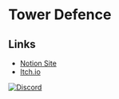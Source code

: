 # Tower Defence

## Links
- [Notion Site](https://chambray-comb-aa7.notion.site/Bestagon-Defence-3af38b2be320481580979110f3c373ef)
- [Itch.io](https://www.notion.so/Bestagon-Defence-Design-Document-3af38b2be320481580979110f3c373ef)

[![Discord](https://canary.discord.com/api/guilds/694196573181050880/widget.png?style=banner2)](https://discord.gg/zeDey9v)
